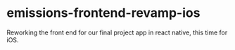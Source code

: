 # emissions-frontend-revamp-ios

Reworking the front end for our final project app in react native, this time for iOS.
